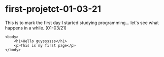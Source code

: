 # first-projetct-01-03-21
This is to mark the first day I started studying programming... let's see what happens in a while. (01-03/21)

<!DOCTYPE html>
<html>
    <head>
        <title>Universidade do Atacado</title>
    </head>

    <body>
        <h1>Hello guyssssss</h1>
        <p>This is my first page</p>
    </body>
</html>

